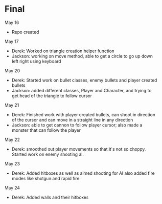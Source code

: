 # Final

May 16
- Repo created

May 17
- Derek: Worked on triangle creation helper function
- Jackson: working on move method, able to get a circle to go up down left right using keyboard

May 20
- Derek: Started work on bullet classes, enemy bullets and player created bullets
- Jackson: added different classes, Player and Character, and trying to get head of the triangle to follow cursor

May 21
- Derek: Finished work with player created bullets, can shoot in direction of the cursor and can move in a straight line in any direction
- Jackson: able to get cannon to follow player cursor; also made a monster that can follow the player

May 22
- Derek: smoothed out player movements so that it's not so choppy. Started work on enemy shooting ai.

May 23
- Derek: Added hitboxes as well as aimed shooting for AI also added fire modes like shotgun and rapid fire

May 24
- Derek: Added walls and their hitboxes

